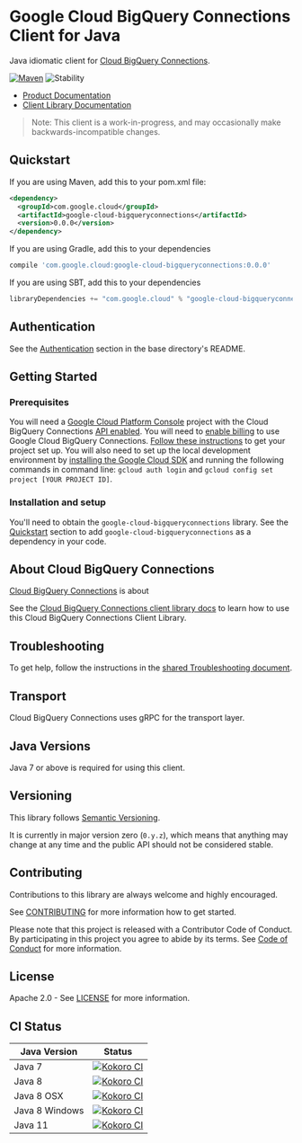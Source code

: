 # Google Cloud BigQuery Connections Client for Java

Java idiomatic client for [Cloud BigQuery Connections][product-docs].

[![Maven][maven-version-image]][maven-version-link]
![Stability][stability-image]

- [Product Documentation][product-docs]
- [Client Library Documentation][javadocs]

> Note: This client is a work-in-progress, and may occasionally
> make backwards-incompatible changes.

## Quickstart


If you are using Maven, add this to your pom.xml file:

```xml
<dependency>
  <groupId>com.google.cloud</groupId>
  <artifactId>google-cloud-bigqueryconnections</artifactId>
  <version>0.0.0</version>
</dependency>
```

[//]: # ({x-version-update-start:google-cloud-bigqueryconnections:released})

If you are using Gradle, add this to your dependencies
```Groovy
compile 'com.google.cloud:google-cloud-bigqueryconnections:0.0.0'
```
If you are using SBT, add this to your dependencies
```Scala
libraryDependencies += "com.google.cloud" % "google-cloud-bigqueryconnections" % "0.0.0"
```
[//]: # ({x-version-update-end})

## Authentication

See the [Authentication][authentication] section in the base directory's README.

## Getting Started

### Prerequisites

You will need a [Google Cloud Platform Console][developer-console] project with the Cloud BigQuery Connections [API enabled][enable-api].
You will need to [enable billing][enable-billing] to use Google Cloud BigQuery Connections.
[Follow these instructions][create-project] to get your project set up. You will also need to set up the local development environment by
[installing the Google Cloud SDK][cloud-sdk] and running the following commands in command line:
`gcloud auth login` and `gcloud config set project [YOUR PROJECT ID]`.

### Installation and setup

You'll need to obtain the `google-cloud-bigqueryconnections` library.  See the [Quickstart](#quickstart) section
to add `google-cloud-bigqueryconnections` as a dependency in your code.

## About Cloud BigQuery Connections


[Cloud BigQuery Connections][product-docs] is about

See the [Cloud BigQuery Connections client library docs][javadocs] to learn how to
use this Cloud BigQuery Connections Client Library.






## Troubleshooting

To get help, follow the instructions in the [shared Troubleshooting document][troubleshooting].

## Transport

Cloud BigQuery Connections uses gRPC for the transport layer.

## Java Versions

Java 7 or above is required for using this client.

## Versioning


This library follows [Semantic Versioning](http://semver.org/).


It is currently in major version zero (``0.y.z``), which means that anything may change at any time
and the public API should not be considered stable.

## Contributing


Contributions to this library are always welcome and highly encouraged.

See [CONTRIBUTING][contributing] for more information how to get started.

Please note that this project is released with a Contributor Code of Conduct. By participating in
this project you agree to abide by its terms. See [Code of Conduct][code-of-conduct] for more
information.

## License

Apache 2.0 - See [LICENSE][license] for more information.

## CI Status

Java Version | Status
------------ | ------
Java 7 | [![Kokoro CI][kokoro-badge-image-1]][kokoro-badge-link-1]
Java 8 | [![Kokoro CI][kokoro-badge-image-2]][kokoro-badge-link-2]
Java 8 OSX | [![Kokoro CI][kokoro-badge-image-3]][kokoro-badge-link-3]
Java 8 Windows | [![Kokoro CI][kokoro-badge-image-4]][kokoro-badge-link-4]
Java 11 | [![Kokoro CI][kokoro-badge-image-5]][kokoro-badge-link-5]

[product-docs]: https://cloud.google.com
[javadocs]: https://googleapis.dev/java/google-cloud-bigqueryconnections/latest/index.html
[kokoro-badge-image-1]: http://storage.googleapis.com/cloud-devrel-public/java/badges/java-bigqueryconnections/java7.svg
[kokoro-badge-link-1]: http://storage.googleapis.com/cloud-devrel-public/java/badges/java-bigqueryconnections/java7.html
[kokoro-badge-image-2]: http://storage.googleapis.com/cloud-devrel-public/java/badges/java-bigqueryconnections/java8.svg
[kokoro-badge-link-2]: http://storage.googleapis.com/cloud-devrel-public/java/badges/java-bigqueryconnections/java8.html
[kokoro-badge-image-3]: http://storage.googleapis.com/cloud-devrel-public/java/badges/java-bigqueryconnections/java8-osx.svg
[kokoro-badge-link-3]: http://storage.googleapis.com/cloud-devrel-public/java/badges/java-bigqueryconnections/java8-osx.html
[kokoro-badge-image-4]: http://storage.googleapis.com/cloud-devrel-public/java/badges/java-bigqueryconnections/java8-win.svg
[kokoro-badge-link-4]: http://storage.googleapis.com/cloud-devrel-public/java/badges/java-bigqueryconnections/java8-win.html
[kokoro-badge-image-5]: http://storage.googleapis.com/cloud-devrel-public/java/badges/java-bigqueryconnections/java11.svg
[kokoro-badge-link-5]: http://storage.googleapis.com/cloud-devrel-public/java/badges/java-bigqueryconnections/java11.html
[stability-image]: https://img.shields.io/badge/stability-beta-yellow
[maven-version-image]: https://img.shields.io/maven-central/v/com.google.cloud/google-cloud-bigqueryconnections.svg
[maven-version-link]: https://search.maven.org/search?q=g:com.google.cloud%20AND%20a:google-cloud-bigqueryconnections&core=gav
[authentication]: https://github.com/googleapis/google-cloud-java#authentication
[developer-console]: https://console.developers.google.com/
[create-project]: https://cloud.google.com/resource-manager/docs/creating-managing-projects
[cloud-sdk]: https://cloud.google.com/sdk/
[troubleshooting]: https://github.com/googleapis/google-cloud-common/blob/master/troubleshooting/readme.md#troubleshooting
[contributing]: https://github.com/googleapis/java-bigqueryconnections/blob/master/CONTRIBUTING.md
[code-of-conduct]: https://github.com/googleapis/java-bigqueryconnections/blob/master/CODE_OF_CONDUCT.md#contributor-code-of-conduct
[license]: https://github.com/googleapis/java-bigqueryconnections/blob/master/LICENSE
[enable-billing]: https://cloud.google.com/apis/docs/getting-started#enabling_billing
[enable-api]: https://console.cloud.google.com/flows/enableapi?apiid=bigqueryconnection.googleapis.com
[libraries-bom]: https://github.com/GoogleCloudPlatform/cloud-opensource-java/wiki/The-Google-Cloud-Platform-Libraries-BOM
[shell_img]: https://gstatic.com/cloudssh/images/open-btn.png
